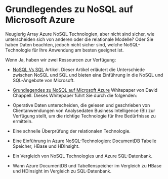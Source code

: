 <properties 
    pageTitle="Verständnis NoSQL Technologien auf Azure | Microsoft Azure" 
    description="Erfahren Sie, wie Azure NoSQL verwalten Daten in relationalen Datenbanken nicht geeignet. DocumentDB und Tabellenspeicher im Vergleich zu HBase und HDInsight im Vergleich zu SQL-Datenbank." 
    editor="cgronlun" 
    manager="jhubbard" 
    services="documentdb, storage, hdinsight" 
    documentationCenter="" 
    authors="mimig1"/>

<tags 
    ms.service="multiple" 
    ms.workload="multiple" 
    ms.tgt_pltfrm="na" 
    ms.devlang="na" 
    ms.topic="article" 
    ms.date="10/26/2016" 
    ms.author="mimig"/>

# <a name="understanding-nosql-on-microsoft-azure"></a>Grundlegendes zu NoSQL auf Microsoft Azure

Neugierig Array Azure NoSQL Technologien, aber nicht sind sicher, wie unterscheiden sich von anderen oder die relationale Modelle? Oder Sie haben Daten beachten, jedoch nicht sicher sind, welche NoSQL-Technologie für Ihre Anwendung am besten geeignet ist. 


Wenn Ja, haben wir zwei Ressourcen zur Verfügung: 

- [NoSQL Vs SQL](documentdb-nosql-vs-sql.md) Artikel. Dieser Artikel erläutert die Unterschiede zwischen NoSQL und SQL und bieten eine Einführung in die NoSQL und SQL-Angebote von Microsoft.
- [Grundlegendes zu NoSQL auf Microsoft Azure](http://go.microsoft.com/fwlink/p/?LinkId=330292) Whitepaper von David Chappell. Dieses Whitepaper führt Sie durch die folgenden:

 - Operative Daten unterscheiden, die gelesen und geschrieben von Clientanwendungen von Analysedaten Business Intelligence (BI) zur Verfügung stellt, um die richtige Technologie für Ihre Bedürfnisse zu ermitteln.
 - Eine schnelle Überprüfung der relationalen Technologie.
 - Eine Einführung in Azure NoSQL-Technologien: DocumentDB Tabelle Speicher, HBase und HDInsight.
 - Ein Vergleich von NoSQL Technologies und Azure SQL-Datenbank. 
 - Wann Azure DocumentDB und Tabellenspeicher im Vergleich zu HBase und HDInsight im Vergleich zu SQL-Datenbank.


 

